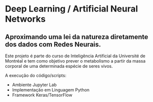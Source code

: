 # Deep Learning / Artificial Neural Networks
 ## Aproximando uma lei da natureza diretamente dos dados com Redes Neurais.


Este projeto é parte do curso de Inteligência Artificial da Université de Montréal e tem como objetivo prever o metabolismo a partir da massa corporal de uma determinada espécie de seres vivos.

A execução do código/scripts:

* Ambiente Jupyter Lab
* Implementação em Linguagem Python
* Framework Keras/TensorFlow
